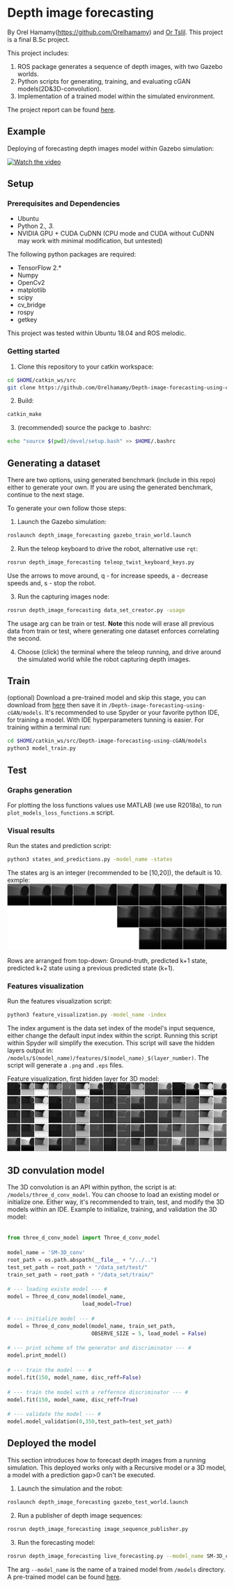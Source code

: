 # Depth image forecasting
By Orel Hamamy(https://github.com/Orelhamamy) and [Or Tslil](https://github.com/ortslil64). This project is a final 
B.Sc project.
 
This project includes:
1) ROS package generates a sequence of depth images, with two Gazebo worlds. 
2) Python scripts for generating, training, and evaluating cGAN models(2D&3D-convolution).
3) Implementation of a trained model within the simulated environment.

The project report can be found [here](https://drive.google.com/file/d/1bUPgLBIRvz96YqWHCKxU6505yh9bypF8/view?usp=sharing).

## Example
Deploying of forecasting depth images model within Gazebo simulation:

[![Watch the video](https://img.youtube.com/vi/QhmAMWtSH_I/hqdefault.jpg)](https://www.youtube.com/watch?v=QhmAMWtSH_I)

## Setup

### Prerequisites and Dependencies
- Ubuntu
- Python 2.*, 3.*
- NVIDIA GPU + CUDA CuDNN (CPU mode and CUDA without CuDNN may work with minimal modification, but untested)

The following python packages are required:
- TensorFlow 2.*
- Numpy
- OpenCv2
- matplotlib 
- scipy
- cv_bridge
- rospy
- getkey

This project was tested within Ubuntu 18.04 and ROS melodic.

### Getting started
1. Clone this repository to your catkin workspace:
```bash
cd $HOME/catkin_ws/src
git clone https://github.com/Orelhamamy/Depth-image-forecasting-using-cGAN.git
```
2. Build:
```bash
catkin_make
```
3. (recommended) source the packge to .bashrc:
```bash 
echo "source $(pwd)/devel/setup.bash" >> $HOME/.bashrc
```
## Generating a dataset
There are two options, using generated benchmark (include in this repo) either to generate your own. If you are using the generated benchmark, continue to the next stage.

To generate your own follow those steps:
1. Launch the Gazebo simulation:
```bash
roslaunch depth_image_forecasting gazebo_train_world.launch 
```
2. Run the teleop keyboard to drive the robot, alternative use `rqt`:
```bash
rosrun depth_image_forecasting teleop_twist_keyboard_keys.py 
```

Use the arrows to move around, q - for increase speeds, a - decrease speeds and, s - stop the robot.

3. Run the capturing images node:
```bash
rosrun depth_image_forecasting data_set_creator.py -usage
```
The usage arg can be train or test. **Note** this node will erase all previous data from train or test, where generating one dataset enforces correlating the second.

4. Choose (click) the terminal where the teleop running, and drive around the simulated world while the robot capturing depth images.
## Train
(optional) Download a pre-trained model and skip this stage, you can download from [here](https://drive.google.com/drive/folders/1Z-qdWwg0yoYM70rIichATgCwB4QbSh_T?usp=sharing) then save it in `/Depth-image-forecasting-using-cGAN/models`.
It's recommended to use Spyder or your favorite python IDE, for training a model. With IDE hyperparameters tunning is easier.
For training within a terminal run: 
```bash
cd $HOME/catkin_ws/src/Depth-image-forecasting-using-cGAN/models
python3 model_train.py 
```
## Test

### Graphs generation
For plotting the loss functions values use MATLAB (we use R2018a), to run `plot_models_loss_functions.m` script.

### Visual results

Run the states and prediction script: 
```bash
python3 states_and_predictions.py -model_name -states
```
The states arg is an integer (recommended to be [10,20]), the default is 10.
exmple: 
![demo](https://github.com/Orelhamamy/Depth-image-forecasting-using-cGAN/blob/master/images/states_and_predictions.png?raw=true "States and predictions")

Rows are arranged from top-down: Ground-truth, predicted k+1 state, predicted k+2 state using a previous predicted state (k+1). 
### Features visualization

Run the features visualization script: 
```bash
python3 feature_visualization.py -model_name -index
```
The index argument is the data set index of the model's input sequence, either change the default input index within the script.
Running this script within Spyder will simplify the execution. 
This script will save the hidden layers output in: `/models/$(model_name)/features/$(model_name)_$(layer_number)`. The script will generate a `.png` and `.eps` files.

Feature visualization, first hidden layer for 3D model:
![demo](https://github.com/Orelhamamy/Depth-image-forecasting-using-cGAN/blob/master/images/SM-3D_conv_feature-1.png?raw=true "First hidden layer")
## 3D convulation model

The 3D convolution is an API within python, the script is at: `/models/three_d_conv_model`. You can choose to load an existing model or initialize one. Either way, it's recommended to train, test, and modify the 3D models within an IDE. Example to initialize, training, and validation the 3D model: 
```python

from three_d_conv_model import Three_d_conv_model

model_name = 'SM-3D_conv'
root_path = os.path.abspath(__file__ + "/../..")
test_set_path = root_path + "/data_set/test/"
train_set_path = root_path + "/data_set/train/"

# --- loading existe model --- # 
model = Three_d_conv_model(model_name,
                        load_model=True)
 
# --- initialize model --- # 
model = Three_d_conv_model(model_name, train_set_path, 
                           OBSERVE_SIZE = 5, load_model = False)

# --- print scheme of the generator and discriminator --- # 
model.print_model()

# --- train the model --- #
model.fit(150, model_name, disc_reff=False)

# --- train the model with a reffernce discriminator --- # 
model.fit(150, model_name, disc_reff=True)

# --- validate the model --- #
model.model_validation(0,350,test_path=test_set_path) 
``` 

## Deployed the model

This section introduces how to forecast depth images from a running simulation. This deployed works only with a Recursive model or a 3D model, a model with a prediction gap>0 can't be executed.

1. Launch the simulation and the robot:
```bash
roslaunch depth_image_forecasting gazebo_test_world.launch
```

2. Run a publisher of depth image sequences:
```bash
rosrun depth_image_forecasting image_sequence_publisher.py 
```

3. Run the forecasting model: 
```bash
rosrun depth_image_forecasting live_forecasting.py --model_name SM-3D_conv
```

The arg `--model_name` is the name of a trained model from `/models` directory. A pre-trained model can be found [here](https://drive.google.com/drive/folders/1Z-qdWwg0yoYM70rIichATgCwB4QbSh_T?usp=sharing).


